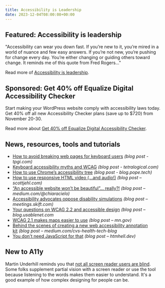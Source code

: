 ```yaml
---
title: Accessibility is Leadership
date: 2023-12-04T08:00:08+00:00
---
```


## Featured: Accessibility is leadership

"Accessibility can wear you down fast. If you’re new to it, you’re mired in a world of nuance and few easy answers. If you’re not new, you’re pushing for change every day. You’re either changing or guiding others toward change. It reminds me of this quote from Fred Rogers…"

Read more of [Accessibility is leadership](https://davidakennedy.com/blog/accessibility-is-leadership/).

## Sponsored: Get 40% off Equalize Digital Accessibility Checker

Start making your WordPress website comply with accessibility laws today. Get 40% off all new Accessibility Checker plans (save up to $720) from November 20-30.

Read more about [Get 40% off Equalize Digital Accessibility Checker](https://equalizedigital.com/accessibility-checker/?utm_source=A11yWeekly&utm_medium=sponsored&utm_campaign=BF23).

## News, resources, tools and tutorials

- [How to avoid breaking web pages for keyboard users](https://www.tpgi.com/how-to-avoid-breaking-web-pages-for-keyboard-users/) *(blog post - tpgi.com)*
- [Keyboard accessibility myths and WCAG](https://tetralogical.com/blog/2023/11/27/keyboard-accessibility-myths-wcag/) *(blog post - tetralogical.com)*
- [How to use Chrome’s accessibility tree](https://blog.pope.tech/2023/11/27/how-to-use-chromes-accessibility-tree/) *(blog post - blog.pope.tech)*
- [How to use responsive HTML video (...and audio!)](https://scottjehl.com/posts/using-responsive-video/) *(blog post – scottjehl.com)*
- [“An accessible website won’t be beautiful”… really?!](https://medium.com/@chiaracielo/an-accessible-website-wont-be-beautiful-really-076802c79e90) *(blog post – medium.com/@chiaracielo)*
- [Accessibility advocates oppose disability simulations](https://meetings.skift.com/accessibility-advocates-oppose-disability-simulations/) *(blog post – meetings.skift.com)*
- [Your questions on WCAG 2.2 and accessible design](https://blog.usablenet.com/your-questions-on-wcag-2.2-and-accessible-design) *(blog post – blog.usablenet.com*
- [WCAG 2.1 makes maps easier to use](https://mn.gov/mnit/media/blog/?id=38-600376) *(blog post – mn.gov)*
- [Behind the scenes of creating a new web accessibility annotation kit](https://medium.com/cvs-health-tech-blog/behind-the-scenes-of-creating-a-new-web-accessibility-annotation-kit-1834815544d3) *(blog post – medium.com/cvs-health-tech-blog*
- [You don't need JavaScript for that](https://www.htmhell.dev/adventcalendar/2023/2/) *(blog post – htmhell.dev)*

## New to A11y

Martin Underhill reminds you that [not all screen reader users are blind](https://www.tempertemper.net/blog/not-all-screen-reader-users-are-blind). Some folks supplement partial vision with a screen reader or use the tool because listening to the words makes them easier to understand. It's a good example of how complex designing for people can be.
